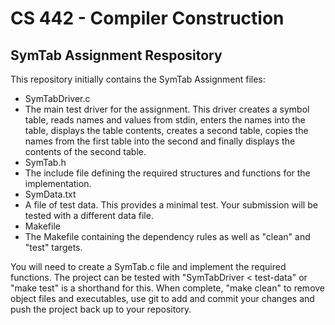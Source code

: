 # CS 442 - Compiler Construction
## SymTab Assignment Respository

This repository initially contains the SymTab Assignment files: 

- SymTabDriver.c 
 - The main test driver for the assignment. This driver creates a symbol table, reads names and values from stdin, enters the names into the table, displays the table contents, creates a second table, copies the names from the first table into the second and finally displays the contents of the second table. 
- SymTab.h 
 - The include file defining the required structures and functions for the implementation. 
- SymData.txt 
 - A file of test data. This provides a minimal test. Your submission will be tested with a different data file. 
- Makefile 
 - The Makefile containing the dependency rules as well as "clean" and "test" targets.

You will need to create a SymTab.c file and implement the required functions. The project can be tested with "SymTabDriver < test-data" or "make test" is a shorthand for this. When complete, "make clean" to remove object files and executables, use git to add and commit your changes and push the project back up to your repository.

